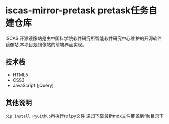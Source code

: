# iscas-mirror-pretask pretask任务自建仓库
ISCAS 开源镜像站是由中国科学院软件研究所智能软件研究中心维护的开源软件镜像站,本项目是镜像站的前端界面实现。
## 技术栈

- HTML5
- CSS3
- JavaScript (jQuery)

## 其他说明
`pip install PyGithub`再执行ref.py文件 递归下载最新mdx文件覆盖到file目录下






